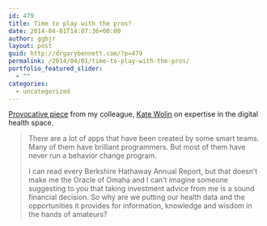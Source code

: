```yaml
---
id: 479
title: Time to play with the pros?
date: 2014-04-01T14:07:36+00:00
author: ggbjr
layout: post
guid: http://drgarybennett.com/?p=479
permalink: /2014/04/01/time-to-play-with-the-pros/
portfolio_featured_slider:
  - ""
categories:
  - uncategorized
---
```

[Provocative piece](http://drkatewolin.com/2014/04/01/information-knowledge-and-wisdom/) from my colleague, [Kate Wolin](http://www.drkatewolin.com) on expertise in the digital health space.

> There are a lot of apps that have been created by some smart teams. Many of them have brilliant programmers. But most of them have never run a behavior change program.
> 
> I can read every Berkshire Hathaway Annual Report, but that doesn’t make me the Oracle of Omaha and I can’t imagine someone suggesting to you that taking investment advice from me is a sound financial decision. So why are we putting our health data and the opportunities it provides for information, knowledge and wisdom in the hands of amateurs?